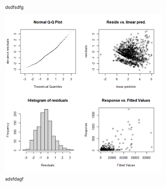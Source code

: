 

dsdfsdfg

![Mackerel Eggs 2010, gam.check() Figure](Figures/Mackerel_Eggs_2010_gam.check_Figure.png)


adsfdagf
